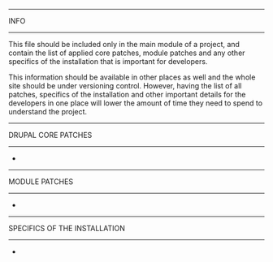 ****
INFO
****

This file should be included only in the main module of a project, and contain
the list of applied core patches, module patches and any other specifics of the
installation that is important for developers.

This information should be available in other places as well and the whole site
should be under versioning control. However, having the list of all patches,
specifics of the installation and other important details for the developers in
one place will lower the amount of time they need to spend to understand the
project.

*******************
DRUPAL CORE PATCHES
*******************

- 


**************
MODULE PATCHES
**************

- 


*****************************
SPECIFICS OF THE INSTALLATION
*****************************

-
